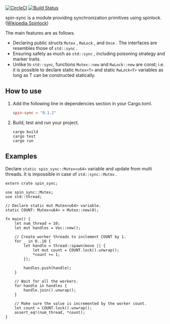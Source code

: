 [![CircleCI](https://circleci.com/gh/wbcchsyn/spin-sync-rs.svg?style=svg)](https://circleci.com/gh/wbcchsyn/spin-sync-rs)
[![Build Status](https://travis-ci.org/wbcchsyn/spin-sync-rs.svg?branch=master)](https://travis-ci.org/wbcchsyn/spin-sync-rs)

spin-sync is a module providing synchronization primitives using spinlock. ([Wikipedia Spinlock](https://en.wikipedia.org/wiki/Spinlock))

The main features are as follows.

* Declaring public structs `Mutex` , `RwLock` , and `Once` . The interfaces are resembles those of `std::sync` .
* Ensuring safety as much as `std::sync` , including poisoning strategy and marker traits.
* Unlike to `std::sync`, functions `Mutex::new` and `RwLock::new` are const; i.e. it is possible to declare
  static `Mutex<T>` and static `RwLock<T>` variables as long as T can be constructed statically.

## How to use

1. Add the following line in dependencies section in your Cargo.toml.

   ```Cargo.toml
   spin-sync = "0.1.2"
   ```

1. Build, test and run your project.

   ```shell
   cargo build
   cargo test
   cargo run
   ```

## Examples

Declare `static spin_sync::Mutex<u64>` variable and update from multi threads.
It is impossible in case of `std::sync::Mutex` .

```
extern crate spin_sync;

use spin_sync::Mutex;
use std::thread;

// Declare static mut Mutex<u64> variable.
static COUNT: Mutex<u64> = Mutex::new(0);

fn main() {
    let num_thread = 10;
    let mut handles = Vec::new();
    
    // Create worker threads to inclement COUNT by 1.
    for _ in 0..10 {
        let handle = thread::spawn(move || {
            let mut count = COUNT.lock().unwrap();
            *count += 1;
        });

        handles.push(handle);
    }

    // Wait for all the workers.
    for handle in handles {
        handle.join().unwrap();
    }

    // Make sure the value is incremented by the worker count.
    let count = COUNT.lock().unwrap();
    assert_eq!(num_thread, *count);
}
```

